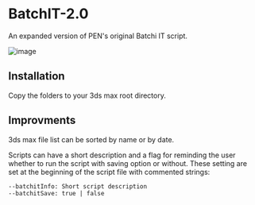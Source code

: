 # BatchIT-2.0
An expanded version of PEN's original Batchi IT script.

![image](https://user-images.githubusercontent.com/45745183/212463542-93ae772d-80a2-40dc-88b9-d82a4b1a1df8.png)

## Installation
Copy the folders to your 3ds max root directory.

## Improvments
3ds max file list can be sorted by name or by date.

Scripts can have a short description and a flag for reminding the user whether to run the script with saving option or without.
These setting are set at the beginning of the script file with commented strings:
```
--batchitInfo: Short script description
--batchitSave: true | false
```
